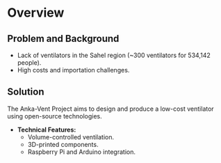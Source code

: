 # Overview
## Problem and Background  
- Lack of ventilators in the Sahel region (~300 ventilators for 534,142 people).  
- High costs and importation challenges.  

## Solution  
The Anka-Vent Project aims to design and produce a low-cost ventilator using open-source technologies.  
- **Technical Features:**  
  - Volume-controlled ventilation.  
  - 3D-printed components.  
  - Raspberry Pi and Arduino integration.  
